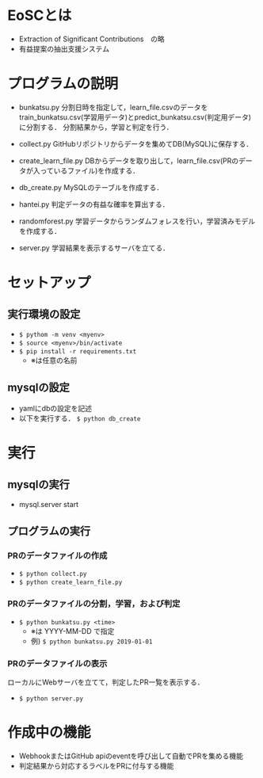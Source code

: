 # EoSCとは
+ Extraction of Significant Contributions　の略
+ 有益提案の抽出支援システム

# プログラムの説明
+ bunkatsu.py
    分割日時を指定して，learn_file.csvのデータをtrain_bunkatsu.csv(学習用データ)とpredict_bunkatsu.csv(判定用データ)に分割する．
    分割結果から，学習と判定を行う．

+ collect.py
    GitHubリポジトリからデータを集めてDB(MySQL)に保存する．

+ create_learn_file.py
    DBからデータを取り出して，learn_file.csv(PRのデータが入っているファイル)を作成する．

+ db_create.py
    MySQLのテーブルを作成する．

+ hantei.py
    判定データの有益な確率を算出する．

+ randomforest.py
    学習データからランダムフォレスを行い，学習済みモデルを作成する．

+ server.py
    学習結果を表示するサーバを立てる．

# セットアップ
## 実行環境の設定
+ `$ pythom -m venv <myenv>`
+ `$ source <myenv>/bin/activate`
+ `$ pip install -r requirements.txt`
    + ※<myenv>は任意の名前

## mysqlの設定
+ yamlにdbの設定を記述
+ 以下を実行する．
`$ python db_create`

# 実行
## mysqlの実行
+ mysql.server start

## プログラムの実行
### PRのデータファイルの作成
+ `$ python collect.py`
+ `$ python create_learn_file.py`

### PRのデータファイルの分割，学習，および判定
+ `$ python bunkatsu.py <time>`
    + ※<time>は YYYY-MM-DD で指定
    + 例) `$ python bunkatsu.py 2019-01-01`

### PRのデータファイルの表示
ローカルにWebサーバを立てて，判定したPR一覧を表示する．
+ `$ python server.py`

# 作成中の機能
+ WebhookまたはGitHub apiのeventを呼び出して自動でPRを集める機能
+ 判定結果から対応するラベルをPRに付与する機能
